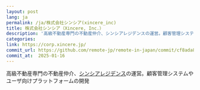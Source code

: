 ```yaml
---
layout: post
lang: ja
permalink: /ja/株式会社シンシア(xincere_inc)
title: 株式会社シンシア（Xincere, Inc.）
description: '高級不動産専門の不動産仲介、シンシアレジデンスの運営。顧客管理システムやユーザ向けプラットフォームの開発'
categories: 
link: https://corp.xincere.jp/
commit_url: https://github.com/remote-jp/remote-in-japan/commit/cf8ada8eae0f29603e476cd235d4527e9ea268e4
commit_at:  2025-01-16
---
```


<p>高級不動産専門の不動産仲介、<a href="https://residence.xincere.jp/">シンシアレジデンス</a>の運営。顧客管理システムやユーザ向けプラットフォームの開発</p>
